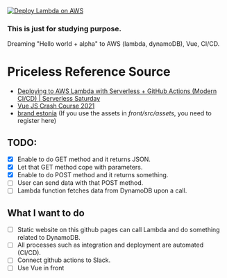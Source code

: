 [![Deploy Lambda on AWS](https://github.com/Hirokiii/basic_aws_lambda/actions/workflows/aws.yml/badge.svg)](https://github.com/Hirokiii/basic_aws_lambda/actions/workflows/aws.yml)


### This is just for studying purpose.
Dreaming "Hello world + alpha" to AWS (lambda, dynamoDB), Vue, CI/CD.  
# Priceless Reference Source
+ [Deploying to AWS Lambda with Serverless + GitHub Actions (Modern CI/CD) | Serverless Saturday](https://www.youtube.com/watch?v=oFYFqOzJdqY)
+ [Vue JS Crash Course 2021](https://www.youtube.com/watch?v=qZXt1Aom3Cs&t=2390s)
+ [brand estonia](https://brand.estonia.ee/?lang=en) (If you use the assets in *front/src/assets*, you need to register here)
## TODO:
- [x] Enable to do GET method and it returns JSON.
- [x] Let that GET method cope with parameters.
- [x] Enable to do POST method and it returns something.
- [ ] User can send data with that POST method.
- [ ] Lambda function fetches data from DynamoDB upon a call.

## What I want to do
- [ ] Static website on this github pages can call Lambda and do something related to DynamoDB.
- [ ] All processes such as integration and deployment are automated (CI/CD).
- [ ] Connect github actions to Slack.
- [ ] Use Vue in front
